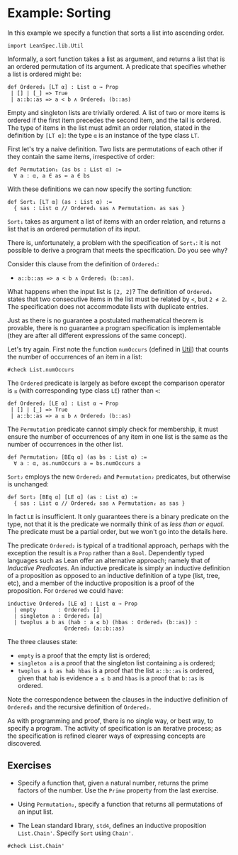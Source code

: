 # Example: Sorting

In this example we specify a function that sorts a list into ascending order.

```lean
import LeanSpec.lib.Util
```

Informally, a sort function takes a list as argument, and returns a list that
is an ordered permutation of its argument. A predicate that specifies whether
a list is ordered might be:

```lean
def Ordered₁ [LT α] : List α → Prop
 | [] | [_] => True
 | a::b::as => a < b ∧ Ordered₁ (b::as)
```

Empty and singleton lists are trivially ordered. A list of two or more items is ordered
if the first item precedes the second item, and the tail is ordered. The type of items in
the list must admit an order relation, stated in the definition by `[LT α]`: the type `α`
is an instance of the type class `LT`.

First let's try a naive definition. Two lists are permutations of each other if they
contain the same items, irrespective of order:

```lean
def Permutation₁ (as bs : List α) :=
  ∀ a : α, a ∈ as ↔ a ∈ bs
```

With these definitions we can now specify the sorting function:

```lean
def Sort₁ [LT α] (as : List α) :=
  { sas : List α // Ordered₁ sas ∧ Permutation₁ as sas }
```

`Sort₁` takes as argument a list of items with an order relation,
and returns a list that is an ordered permutation of its input.

There is, unfortunately, a problem with the specification of `Sort₁`: it is not
possible to derive a program that meets the specification. Do you see why?

Consider this clause from the definition of `Ordered₁`:
- `a::b::as => a < b ∧ Ordered₁ (b::as)`.

What happens when the input list is `[2, 2]`? The definition of `Ordered₁` states that two
consecutive items in the list must be related by `<`, but `2 ≮ 2`. The specification does
not accommodate lists with duplicate entries.

Just as there is no guarantee a postulated mathematical theorem is provable,
there is no guarantee a program specification is implementable (they are after
all different expressions of the same concept).

Let's try again. First note the function `numOccurs` (defined in [Util](lib/Util.md)) that counts
the number of occurrences of an item in a list:

```lean
#check List.numOccurs
```

The `Ordered` predicate is largely as before except the comparison operator
is `≤` (with corresponding type class `LE`) rather than `<`:

```lean
def Ordered₂ [LE α] : List α → Prop
 | [] | [_] => True
 | a::b::as => a ≤ b ∧ Ordered₂ (b::as)
```

The `Permutation` predicate cannot simply check for membership, it must ensure
the number of occurrences of any item in one list is the same as the number of
occurrences in the other list.

```lean
def Permutation₂ [BEq α] (as bs : List α) :=
  ∀ a : α, as.numOccurs a = bs.numOccurs a
```

`Sort₂` employs the new `Ordered₂` and `Permutation₂` predicates, but otherwise is
unchanged:

```lean
def Sort₂ [BEq α] [LE α] (as : List α) :=
  { sas : List α // Ordered₂ sas ∧ Permutation₂ as sas }
```

In fact `LE` is insufficient. It only guarantees there is a binary predicate on the type, not
that it is the predicate we normally think of as _less than or equal_. The predicate must be
a partial order, but we won't go into the details here.

The predicate `Ordered₂` is typical of a traditional approach, perhaps with the
exception the result is a `Prop` rather than a `Bool`. Dependently typed
languages such as Lean offer an alternative approach; namely that of _Inductive Predicates_.
An inductive predicate is simply an inductive definition of a proposition as opposed to
an inductive definition of a type (list, tree, etc), and a member of the
inductive proposition is a proof of the proposition. For `Ordered` we could have:

```lean
inductive Ordered₃ [LE α] : List α → Prop
  | empty       : Ordered₃ []
  | singleton a : Ordered₃ [a]
  | twoplus a b as (hab : a ≤ b) (hbas : Ordered₃ (b::as)) :
                  Ordered₃ (a::b::as)
```

The three clauses state:
- `empty` is a proof that the empty list is ordered;
- `singleton a` is a proof that the singleton list containing `a` is ordered;
- `twoplus a b as hab hbas` is a proof that the list `a::b::as` is ordered,
given that `hab` is evidence `a ≤ b` and `hbas` is a proof that `b::as` is ordered.

Note the correspondence between the clauses in the inductive definition of `Ordered₃`
and the recursive definition of `Ordered₂`.

As with programming and proof, there is no single way, or best way, to specify a
program. The activity of specification is an iterative process; as the specification
is refined clearer ways of expressing concepts are discovered.

## Exercises

- Specify a function that, given a natural number, returns the prime factors of the number.
Use the `Prime` property from the last exercise.

- Using `Permutation₂`, specify a function that returns all permutations of an input list.

- The Lean standard library, `std4`, defines an inductive proposition `List.Chain'`. Specify
`Sort` using `Chain'`.

```lean
#check List.Chain'
```
